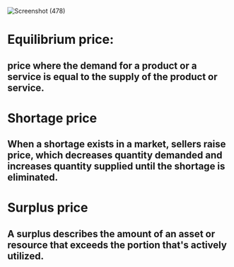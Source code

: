 
![Screenshot (478)](https://user-images.githubusercontent.com/89120960/205305433-34ed3d6a-1b3b-4b32-9ac9-034e897f8e9d.png)

<div><h1>Equilibrium price:</h1>
  <h2>price where the demand for a product or a service is equal to the supply of the product or service.</h2>
</div>
<div><h1>Shortage price</h1>
  <h2>When a shortage exists in a market, sellers raise price, which decreases quantity demanded and increases quantity supplied until the shortage is eliminated.</h2>
</div>
<div><h1>Surplus price</h1>
  <h2>A surplus describes the amount of an asset or resource that exceeds the portion that's actively utilized.</h2>
</div>
